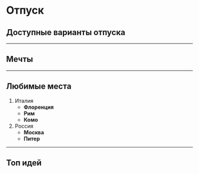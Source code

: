 # Отпуск

## Доступные варианты отпуска
---

## Мечты
---

## Любимые места
1. Италия
    * **Флоренция**
    * **Рим**
    * **Комо**
2. Россия
    * **Москва**
    * **Питер**
    
---

## Топ идей